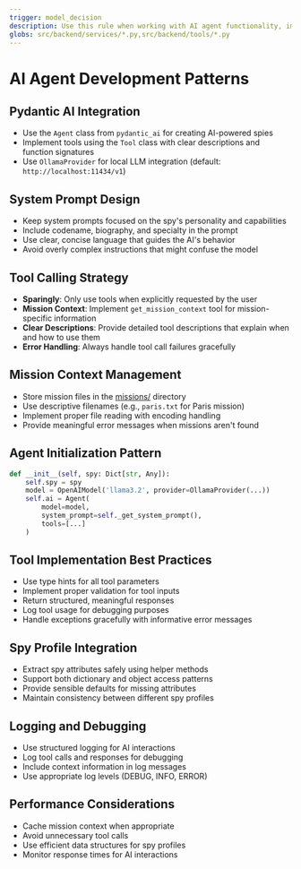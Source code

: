 ```yaml
---
trigger: model_decision
description: Use this rule when working with AI agent functionality, implementing tools, designing system prompts, or integrating with Ollama. Essential for maintaining consistency in AI agent behavior and tool implementation.
globs: src/backend/services/*.py,src/backend/tools/*.py
---
```


# AI Agent Development Patterns

## Pydantic AI Integration
- Use the `Agent` class from `pydantic_ai` for creating AI-powered spies
- Implement tools using the `Tool` class with clear descriptions and function signatures
- Use `OllamaProvider` for local LLM integration (default: `http://localhost:11434/v1`)

## System Prompt Design
- Keep system prompts focused on the spy's personality and capabilities
- Include codename, biography, and specialty in the prompt
- Use clear, concise language that guides the AI's behavior
- Avoid overly complex instructions that might confuse the model

## Tool Calling Strategy
- **Sparingly**: Only use tools when explicitly requested by the user
- **Mission Context**: Implement `get_mission_context` tool for mission-specific information
- **Clear Descriptions**: Provide detailed tool descriptions that explain when and how to use them
- **Error Handling**: Always handle tool call failures gracefully

## Mission Context Management
- Store mission files in the [missions/](mdc:missions/) directory
- Use descriptive filenames (e.g., `paris.txt` for Paris mission)
- Implement proper file reading with encoding handling
- Provide meaningful error messages when missions aren't found

## Agent Initialization Pattern
```python
def __init__(self, spy: Dict[str, Any]):
    self.spy = spy
    model = OpenAIModel('llama3.2', provider=OllamaProvider(...))
    self.ai = Agent(
        model=model,
        system_prompt=self._get_system_prompt(),
        tools=[...]
    )
```

## Tool Implementation Best Practices
- Use type hints for all tool parameters
- Implement proper validation for tool inputs
- Return structured, meaningful responses
- Log tool usage for debugging purposes
- Handle exceptions gracefully with informative error messages

## Spy Profile Integration
- Extract spy attributes safely using helper methods
- Support both dictionary and object access patterns
- Provide sensible defaults for missing attributes
- Maintain consistency between different spy profiles

## Logging and Debugging
- Use structured logging for AI interactions
- Log tool calls and responses for debugging
- Include context information in log messages
- Use appropriate log levels (DEBUG, INFO, ERROR)

## Performance Considerations
- Cache mission context when appropriate
- Avoid unnecessary tool calls
- Use efficient data structures for spy profiles
- Monitor response times for AI interactions
